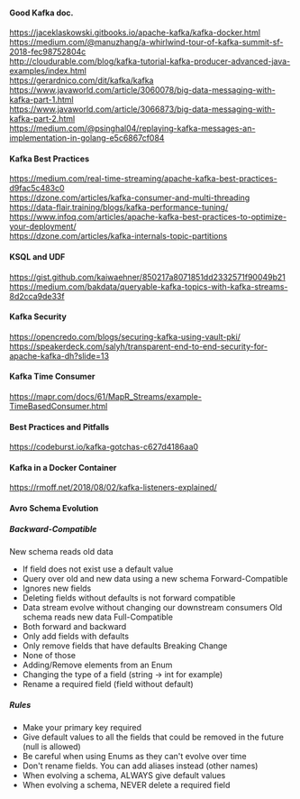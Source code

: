 #### Good Kafka doc.
https://jaceklaskowski.gitbooks.io/apache-kafka/kafka-docker.html  
https://medium.com/@manuzhang/a-whirlwind-tour-of-kafka-summit-sf-2018-fec98752804c  
http://cloudurable.com/blog/kafka-tutorial-kafka-producer-advanced-java-examples/index.html  
https://gerardnico.com/dit/kafka/kafka  
https://www.javaworld.com/article/3060078/big-data-messaging-with-kafka-part-1.html  
https://www.javaworld.com/article/3066873/big-data-messaging-with-kafka-part-2.html   
https://medium.com/@psinghal04/replaying-kafka-messages-an-implementation-in-golang-e5c6867cf084   



#### Kafka Best Practices
https://medium.com/real-time-streaming/apache-kafka-best-practices-d9fac5c483c0   
https://dzone.com/articles/kafka-consumer-and-multi-threading   
https://data-flair.training/blogs/kafka-performance-tuning/   
https://www.infoq.com/articles/apache-kafka-best-practices-to-optimize-your-deployment/  
https://dzone.com/articles/kafka-internals-topic-partitions  

#### KSQL and UDF
https://gist.github.com/kaiwaehner/850217a8071851dd2332571f90049b21  
https://medium.com/bakdata/queryable-kafka-topics-with-kafka-streams-8d2cca9de33f  

#### Kafka Security
https://opencredo.com/blogs/securing-kafka-using-vault-pki/  
https://speakerdeck.com/salyh/transparent-end-to-end-security-for-apache-kafka-dh?slide=13  

#### Kafka Time Consumer
https://mapr.com/docs/61/MapR_Streams/example-TimeBasedConsumer.html  

#### Best Practices and Pitfalls
https://codeburst.io/kafka-gotchas-c627d4186aa0   


#### Kafka in a Docker Container
https://rmoff.net/2018/08/02/kafka-listeners-explained/   


#### Avro Schema Evolution
##### Backward-Compatible
New schema reads old data
- If field does not exist use a default value
- Query over old and new data using a new schema
Forward-Compatible
- Ignores new fields
- Deleting fields without defaults is not forward compatible
- Data stream evolve without changing our downstream consumers
Old schema reads new data
Full-Compatible
- Both forward and backward
- Only add fields with defaults
- Only remove fields that have defaults
Breaking Change
- None of those
- Adding/Remove elements from an Enum
- Changing the type of a field (string -> int for example)
- Rename a required field (field without default)
##### Rules
- Make your primary key required
- Give default values to all the fields that could be removed in the future (null is allowed)
- Be careful when using Enums as they can't evolve over time
- Don't rename fields. You can add aliases instead (other names)
- When evolving a schema, ALWAYS give default values
- When evolving a schema, NEVER delete a required field

